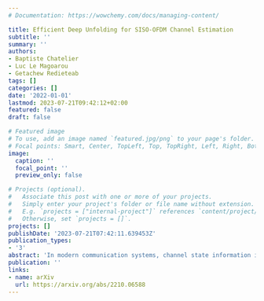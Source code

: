 ```yaml
---
# Documentation: https://wowchemy.com/docs/managing-content/

title: Efficient Deep Unfolding for SISO-OFDM Channel Estimation
subtitle: ''
summary: ''
authors:
- Baptiste Chatelier
- Luc Le Magoarou
- Getachew Redieteab
tags: []
categories: []
date: '2022-01-01'
lastmod: 2023-07-21T09:42:12+02:00
featured: false
draft: false

# Featured image
# To use, add an image named `featured.jpg/png` to your page's folder.
# Focal points: Smart, Center, TopLeft, Top, TopRight, Left, Right, BottomLeft, Bottom, BottomRight.
image:
  caption: ''
  focal_point: ''
  preview_only: false

# Projects (optional).
#   Associate this post with one or more of your projects.
#   Simply enter your project's folder or file name without extension.
#   E.g. `projects = ["internal-project"]` references `content/project/deep-learning/index.md`.
#   Otherwise, set `projects = []`.
projects: []
publishDate: '2023-07-21T07:42:11.639453Z'
publication_types:
- '3'
abstract: 'In modern communication systems, channel state information is of paramount importance to achieve capacity. It is then crucial to accurately estimate the channel. It is possible to perform SISO-OFDM channel estimation using sparse recovery techniques. However, this approach relies on the use of a physical wave propagation model to build a dictionary, which requires perfect knowledge of the system parameters. In this paper, an unfolded neural network is used to lighten this constraint. Its architecture, based on a sparse recovery algorithm, allows SISO-OFDM channel estimation even if the system parameters are not perfectly known. Indeed, its unsupervised online learning allows to learn the system imperfections in order to enhance the estimation performance. The practicality of the proposed method is improved with respect to the state of the art in two aspects: constrained dictionaries are introduced in order to reduce sample complexity and hierarchical search within dictionaries is proposed in order to reduce time complexity. Finally, the performance of the proposed unfolded network is evaluated and compared to several baselines using realistic channel data, showing the great potential of the approach.'
publication: ''
links:
- name: arXiv
  url: https://arxiv.org/abs/2210.06588
---
```

